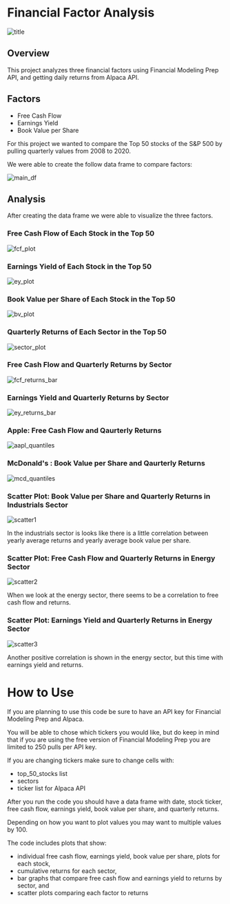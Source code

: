 # Financial Factor Analysis

![title](title.png)

## Overview
This project analyzes three financial factors using Financial Modeling Prep API, and getting daily returns from Alpaca API.
## Factors
* Free Cash Flow
* Earnings Yield
* Book Value per Share

For this project we wanted to compare the Top 50 stocks of the S&P 500 by pulling quarterly values from 2008 to 2020.

We were able to create the follow data frame to compare factors:

![main_df](main_df.png)

## Analysis
After creating the data frame we were able to visualize the three factors.

### Free Cash Flow of Each Stock in the Top 50
![fcf_plot](fcf_plot.gif)

### Earnings Yield of Each Stock in the Top 50
![ey_plot](ey_plot.gif)

### Book Value per Share of Each Stock in the Top 50
![bv_plot](bv_plot.gif)

### Quarterly Returns of Each Sector in the Top 50
![sector_plot](sector_plot.gif)

### Free Cash Flow and Quarterly Returns by Sector
![fcf_returns_bar](fcf_returns_bar.png)

### Earnings Yield and Quarterly Returns by Sector
![ey_returns_bar](ey_returns_bar.png)

### Apple: Free Cash Flow and Qaurterly Returns
![aapl_quantiles](appl_quantiles.png)

### McDonald's : Book Value per Share and Qaurterly Returns
![mcd_quantiles](mcd_quantiles.png)

### Scatter Plot: Book Value per Share and Quarterly Returns in Industrials Sector
![scatter1](scatter1.png)

In the industrials sector is looks like there is a little correlation between yearly average returns and yearly average book value per share.

### Scatter Plot: Free Cash Flow and Quarterly Returns in Energy Sector
![scatter2](scatter2.png)

When we look at the energy sector, there seems to be a correlation to free cash flow and returns.

### Scatter Plot: Earnings Yield and Quarterly Returns in Energy Sector
![scatter3](scatter3.png)

Another positive correlation is shown in the energy sector, but this time with earnings yield and returns.



# How to Use
If you are planning to use this code be sure to have an API key for Financial Modeling Prep and Alpaca. 

You will be able to chose which tickers you would like, but do keep in mind that if you are using the free version of Financial Modeling Prep you are limited to 250 pulls per API key.

If you are changing tickers make sure to change cells with:
* top_50_stocks list
* sectors
* ticker list for Alpaca API

After you run the code you should have a data frame with date, stock ticker, free cash flow, earnings yield, book value per share, and quarterly returns.

Depending on how you want to plot values you may want to multiple values by 100. 

The code includes plots that show:
* individual free cash flow, earnings yield, book value per share, plots for each stock,
* cumulative returns for each sector,
* bar graphs that compare free cash flow and earnings yield to returns by sector, and
* scatter plots comparing each factor to returns
